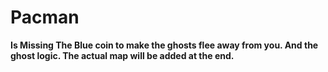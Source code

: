 # Pacman

**Is Missing The Blue coin to make the ghosts flee away from you. And the ghost logic. The actual map will be added at the end.**
